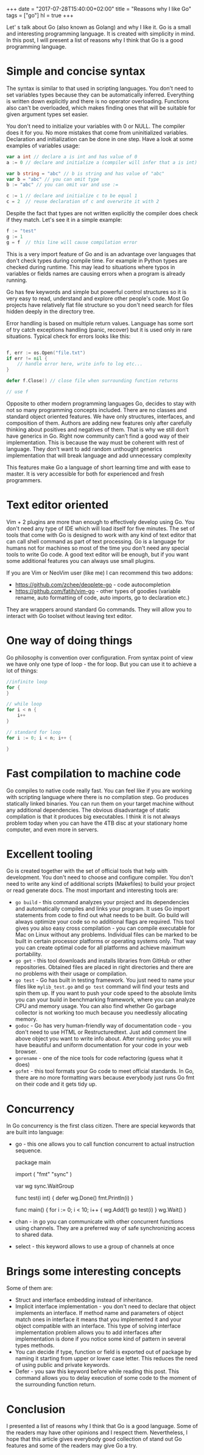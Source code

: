 +++
date = "2017-07-28T15:40:00+02:00"
title = "Reasons why I like Go"
tags = ["go"]
hl = true
+++

Let' s talk about Go (also known as Golang) and why I like it. Go is a small and
interesting programming language. It is created with simplicity in mind. In this
post, I will present a list of reasons why I think that Go is a good programming
language.

<!--more-->

# Simple and concise syntax

The syntax is similar to that used in scripting languages. You don't need to set
variables types because they can be automatically inferred. Everything is written
down explicitly and there is no operator overloading. Functions also can't
be overloaded, which makes finding ones that will be suitable for given argument
types set easier.

You don't need to initialize your variables with 0 or NULL. The compiler does it
for you. No more mistakes that come from uninitialized variables. Declaration
and initialization can be done in one step.
Have a look at some examples of variables usage:

```go
var a int // declare a is int and has value of 0
a := 0 // declare and initialize a (compiler will infer that a is int)

var b string = "abc" // b is string and has value of "abc"
var b = "abc" // you can omit type
b := "abc" // you can omit var and use :=

c := 1 // declare and initialize c to be equal 1
c = 2  // reuse declaration of c and overwrite it with 2
```

Despite the fact that types are not written explicitly the compiler does check
if they match. Let's see it in a simple example:

```go
f := "test"
g := 1
g = f  // this line will cause compilation error
```

This is a very import feature of Go and is an advantage over languages
that don't check types during compile time. For example in Python
types are checked during runtime. This may lead to situations
where typos in variables or fields names are causing errors
when a program is already running.

Go has few keywords and simple but powerful control structures
so it is very easy to read, understand and explore other people's code.
Most Go projects have relatively flat file structure so you don't need search
for files hidden deeply in the directory tree.

Error handling is based on multiple return values. Language has some sort of
try catch exceptions handling (panic, recover) but it is used only in rare
situations. Typical check for errors looks like this:

```go

f, err := os.Open("file.txt")
if err != nil {
    // handle error here, write info to log etc...
}

defer f.Close() // close file when surrounding function returns

// use f
```

Opposite to other modern programming languages Go, decides to stay with
not so many programming concepts included.
There are no classes and standard object oriented features. We have
only structures, interfaces, and composition of them.
Authors are adding new features only after carefully thinking about positives
and negatives of them. That is why we still don’t have generics in Go.
Right now community can’t find a good way of their implementation.
This is because the way must be coherent with rest of language.
They don’t want to add random unthought generics implementation that will break
language and add unnecessary complexity

This features make Go a language of short learning time and with ease to master.
It is very accessible for both for experienced and fresh programmers.

# Text editor oriented
Vim + 2 plugins are more than enough to effectively develop using Go.
You don't need any type of IDE which will load itself for five minutes.
The set of tools that come with Go is designed to work with any kind
of text editor that can call shell command as part of text
processing. Go is a language for humans not for machines so most of the time you
don't need any special tools to write Go code. A good text
editor will be enough, but if you want some additional features you can always
use small plugins.

If you are Vim or NeoVim user (like me) I can recommend this two addons:

- https://github.com/zchee/deoplete-go - code autocompletion
- https://github.com/fatih/vim-go - other types of goodies (variable rename,
    auto formatting of code, auto imports, go to declaration etc.)

They are wrappers around standard Go commands. They will allow you to interact with Go
toolset without leaving text editor.

# One way of doing things
Go philosophy is convention over configuration. From syntax point of view we
have only one type of loop - the for loop. But you can use it to achieve a lot
of things:

```go
//infinite loop
for {
}

// while loop
for i < n {
    i++
}

// standard for loop
for i := 0; i < n; i++ {

}
```

# Fast compilation to machine code
Go compiles to native code really fast. You can feel like if you are working with scripting
language where there is no compilation step. Go produces statically linked
binaries. You can run them on your target machine without any additional
dependencies. The obvious disadvantage of static compilation is that it produces
big executables. I think it is not always problem today when you can have the 4TB disc at your stationary home computer,
and even more in servers.

# Excellent tooling
Go is created together with the set of official tools that help with development.
You don't need to choose and configure compiler.
You don't need to write any kind of additional scripts (Makefiles)
to build your project or read generate docs. The most important and interesting
tools are:

- `go build` - this command analyzes your project and its dependencies and
    automatically compiles and links your program. It uses Go import statements
    from code to find out what needs to be built.
    Go build will always optimize your code so no additional flags are required. This tool gives you also easy cross compilation -
    you can compile executable for Mac on Linux without any problems.
    Individual files can be marked to be built in certain processor platforms or operating systems only. That way you can create optimal code for all platforms and achieve maximum portability.
- `go get` - this tool downloads and installs libraries from GitHub or other
    repositories. Obtained files are placed in right directories and there are no problems with their usage or compilation.
- `go test` - Go has built in testing framework. You just need
    to name your files like `mylib_test.go` and `go test` command will find your tests and spin them up. If you want to push your code speed to the absolute limits you can your build in benchmarking framework, where you can analyze CPU and memory usage. You can also find whether Go garbage collector is not working too much because you needlessly allocating memory.
- `godoc` - Go has very human-friendly way of documentation code -
    you don't need to use HTML or Restructuredtext. Just add comment line above object you want to write info about. After running `godoc`
    you will have beautiful and uniform documentation for your code
    in your web browser.
- `gorename` - one of the nice tools for code refactoring (guess what it does)
- `gofmt` - this tool formats your Go code to meet official standards.
    In Go, there are no more formatting wars because everybody just runs Go fmt on
    their code and it gets tidy up.

# Concurrency
In Go concurrency is the first class citizen. There are special keywords that are built into language:
- go - this one allows you to call function concurrent to actual instruction
    sequence.

    package main

    import (
        "fmt"
        "sync"
    )

    var wg sync.WaitGroup

    func test(i int) {
        defer wg.Done()
        fmt.Println(i)
    }

    func main() {
        for i := 0; i < 10; i++ {
            wg.Add(1)
            go test(i)
        }
        wg.Wait()
    }
- chan - in go you can communicate with other concurrent functions using
    channels. They are a preferred way of safe synchronizing access to shared data.
- select - this keyword allows to use a group of channels at once

# Brings some interesting concepts
Some of them are:

- Struct and interface embedding instead of inheritance.
- Implicit interface implementation - you don't need to declare
    that object implements an interface. If method name and parameters of object match ones in interface
    it means that you implemented it and your object compatible with an interface.
    This type of solving interface implementation problem allows you to add interfaces after implementation is done if you notice some kind of pattern in several types methods.
- You can decide if type, function or field is exported out of package by naming it
    starting from upper or lower case letter. This reduces the need of using public and private keywords.
- Defer - you saw this keyword before while reading this post. This command
    allows you to delay execution of some code to the moment of the surrounding
    function return.

# Conclusion
I presented a list of reasons why I think that Go is a good language. Some of the readers may have other opinions and I respect them. Nevertheless, I hope that
this article gives everybody good collection of stand out Go features and some
of the readers may give Go a try.
